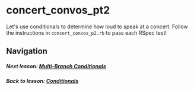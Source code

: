 # concert_convos_pt2
Let's use conditionals to determine how loud to speak at a concert. Follow the instructions in `concert_convos_p2.rb` to pass each RSpec test! 

## Navigation   
##### Next lesson: [Multi-Branch Conditionals](https://github.com/Coderdotnew/intro_web_apps_dgm/tree/master/03_class/02_multiple_branches)        
##### Back to lesson: [Conditionals](https://github.com/Coderdotnew/intro_web_apps_dgm/tree/master/03_class/01_conditionals)    
